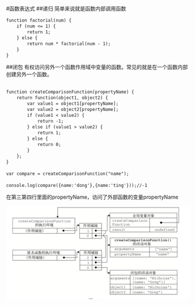 #函数表达式
##递归
简单来说就是函数内部调用函数

```
function factorial(num) {
    if (num <= 1) {
        return 1;
    } else {
        return num * factorial(num - 1);
    }
}
```

##闭包
有权访问另外一个函数作用域中变量的函数。常见的就是在一个函数内部创建另外一个函数。

```

function createComparisonFunction(propertyName) {
    return function(object1, object2) {
        var value1 = object1[propertyName];
        var value2 = object2[propertyName];
        if (value1 < value2) {
            return -1;
        } else if (value1 > value2) {
            return 1;
        } else {
            return 0;
        }
    };
}

var compare = createComparisonFunction("name");

console.log(compare({name:'dong'},{name:'ting'}));//-1

```
在第三第四行里面的propertyName，访问了外部函数的变量propertyName

![](./函数-闭包-01.png)

